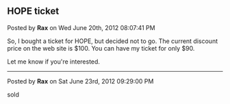 ## HOPE ticket
Posted by **Rax** on Wed June 20th, 2012 08:07:41 PM

So, I bought a ticket for HOPE, but decided not to go. The current discount
price on the web site is $100.  You can have my ticket for only $90.

Let me know if you're interested.

--------------------------------------------------------------------------------

Posted by **Rax** on Sat June 23rd, 2012 09:29:00 PM

sold
